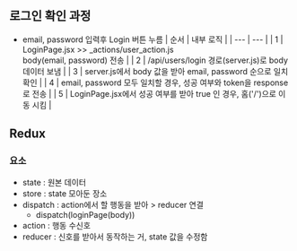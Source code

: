 ## 로그인 확인 과정
* email, password 입력후 Login 버튼 누름
  | 순서 | 내부 로직 |
  | --- | --- |
  | 1 | LoginPage.jsx >> _actions/user_action.js <br>body(email, password) 전송 |
  | 2 | /api/users/login 경로(server.js)로 body 데이터 보냄 |
  | 3 | server.js에서 body 값을 받아 email, password 순으로 일치 확인 |
  | 4 | email, password 모두 일치할 경우, 성공 여부와 token을 response로 전송 |
  | 5 | LoginPage.jsx에서 성공 여부를 받아 true 인 경우, 홈('/')으로 이동 시킴 |

## Redux
### 요소
* state : 원본 데이터
* store : state 모아둔 장소
* dispatch : action에서 할 행동을 받아 > reducer 연결
  * dispatch(loginPage(body))
* action : 행동 수신호
* reducer : 신호를 받아서 동작하는 거, state 값을 수정함

